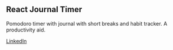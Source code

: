 ## React Journal Timer

Pomodoro timer with journal with short breaks and habit tracker. A productivity aid. 

[LinkedIn](https://www.linkedin.com/in/khalil-abdellah-032199a7/)